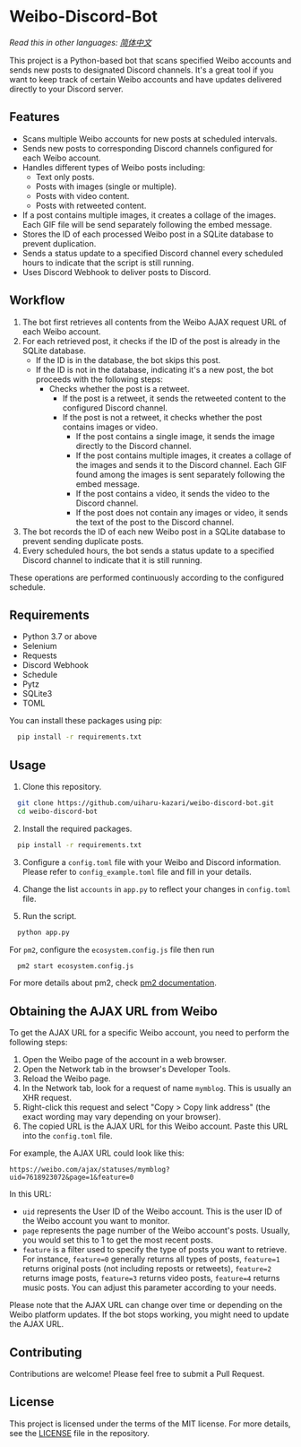 # Weibo-Discord-Bot

*Read this in other languages: [简体中文](README.zh-CN.md)*

This project is a Python-based bot that scans specified Weibo accounts and sends new posts to designated Discord channels. It's a great tool if you want to keep track of certain Weibo accounts and have updates delivered directly to your Discord server.

## Features

* Scans multiple Weibo accounts for new posts at scheduled intervals.
* Sends new posts to corresponding Discord channels configured for each Weibo account.
* Handles different types of Weibo posts including:
  * Text only posts.
  * Posts with images (single or multiple).
  * Posts with video content.
  * Posts with retweeted content.
* If a post contains multiple images, it creates a collage of the images. Each GIF file will be send separately following the embed message.
* Stores the ID of each processed Weibo post in a SQLite database to prevent duplication.
* Sends a status update to a specified Discord channel every scheduled hours to indicate that the script is still running.
* Uses Discord Webhook to deliver posts to Discord.

## Workflow

1. The bot first retrieves all contents from the Weibo AJAX request URL of each Weibo account.
2. For each retrieved post, it checks if the ID of the post is already in the SQLite database.
   * If the ID is in the database, the bot skips this post.
   * If the ID is not in the database, indicating it's a new post, the bot proceeds with the following steps:
     * Checks whether the post is a retweet.
       * If the post is a retweet, it sends the retweeted content to the configured Discord channel.
       * If the post is not a retweet, it checks whether the post contains images or video.
         * If the post contains a single image, it sends the image directly to the Discord channel.
         * If the post contains multiple images, it creates a collage of the images and sends it to the Discord channel. Each GIF found among the images is sent separately following the embed message.
         * If the post contains a video, it sends the video to the Discord channel.
         * If the post does not contain any images or video, it sends the text of the post to the Discord channel.
3. The bot records the ID of each new Weibo post in a SQLite database to prevent sending duplicate posts.
4. Every scheduled hours, the bot sends a status update to a specified Discord channel to indicate that it is still running.

These operations are performed continuously according to the configured schedule.

## Requirements

* Python 3.7 or above
* Selenium
* Requests
* Discord Webhook
* Schedule
* Pytz
* SQLite3
* TOML

You can install these packages using pip:
```bash
  pip install -r requirements.txt
```

## Usage

1. Clone this repository.

```bash
  git clone https://github.com/uiharu-kazari/weibo-discord-bot.git
  cd weibo-discord-bot
```

2. Install the required packages.

```bash
  pip install -r requirements.txt
```

3. Configure a `config.toml` file with your Weibo and Discord information. Please refer to `config_example.toml` file and fill in your details.

4. Change the list `accounts` in `app.py` to reflect your changes in `config.toml` file.
   
5. Run the script.

```bash
  python app.py
```

For `pm2`, configure the `ecosystem.config.js` file then run
```bash
  pm2 start ecosystem.config.js
```
For more details about pm2, check [pm2 documentation](https://pm2.keymetrics.io/docs/usage/quick-start/).

## Obtaining the AJAX URL from Weibo

To get the AJAX URL for a specific Weibo account, you need to perform the following steps:

1. Open the Weibo page of the account in a web browser.
2. Open the Network tab in the browser's Developer Tools.
3. Reload the Weibo page.
4. In the Network tab, look for a request of name `mymblog`. This is usually an XHR request.
5. Right-click this request and select "Copy > Copy link address" (the exact wording may vary depending on your browser).
6. The copied URL is the AJAX URL for this Weibo account. Paste this URL into the `config.toml` file.

For example, the AJAX URL could look like this: 

```url
https://weibo.com/ajax/statuses/mymblog?uid=7618923072&page=1&feature=0
```

In this URL:

* `uid` represents the User ID of the Weibo account. This is the user ID of the Weibo account you want to monitor.
* `page` represents the page number of the Weibo account's posts. Usually, you would set this to 1 to get the most recent posts.
* `feature` is a filter used to specify the type of posts you want to retrieve. For instance, `feature=0` generally returns all types of posts, `feature=1` returns original posts (not including reposts or retweets), `feature=2` returns image posts, `feature=3` returns video posts, `feature=4` returns music posts. You can adjust this parameter according to your needs.

Please note that the AJAX URL can change over time or depending on the Weibo platform updates. If the bot stops working, you might need to update the AJAX URL.


## Contributing
Contributions are welcome! Please feel free to submit a Pull Request.

## License

This project is licensed under the terms of the MIT license. For more details, see the [LICENSE](LICENSE) file in the repository.